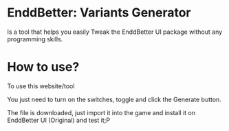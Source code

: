 # EnddBetter: Variants Generator
Is a tool that helps you easily Tweak the EnddBetter UI package without any programming skills.
# How to use?
To use this website/tool

You just need to turn on the switches, toggle and click the Generate button.

The file is downloaded, just import it into the game and install it on EnddBetter UI (Original) and test it;P